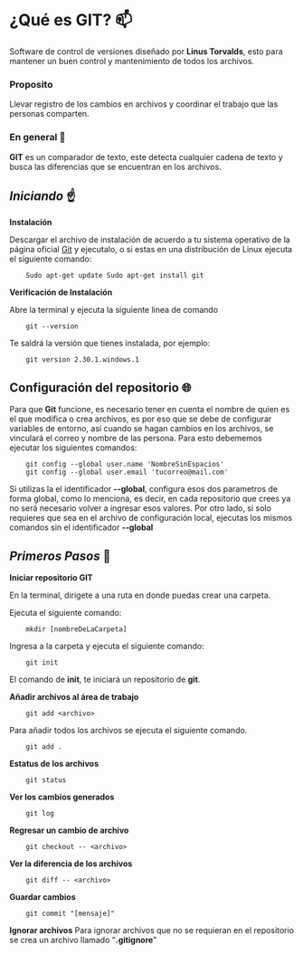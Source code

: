 # ¿Qué es GIT? :mailbox:
Software de control de versiones diseñado por **Linus Torvalds**, esto para mantener un buen control y mantenimiento de todos los archivos.

### **Proposito**
Llevar registro de los cambios en archivos y coordinar el trabajo que las personas comparten.

### **En general** :mag_right:
**GIT** es un comparador de texto, este detecta cualquier cadena de texto y busca las diferencias que se encuentran en los archivos.


## _**Iniciando**_ :point_up:
**Instalación**

Descargar el archivo de instalación de acuerdo a tu sistema operativo de la página oficial [Git](https://git-scm.com/) y ejecutalo, o si estas en una distribución de Linux ejecuta el siguiente comando:

```
    Sudo apt-get update Sudo apt-get install git
```

**Verificación de Instalación**

Abre la terminal y ejecuta la siguiente linea de comando

```
    git --version
```

Te saldrá la versión que tienes instalada, por ejemplo:
```
    git version 2.30.1.windows.1
```

## **Configuración del repositorio** :globe_with_meridians:

Para que **Git** funcione, es necesario tener en cuenta el nombre de quien es el que modifica o crea archivos, es por eso que se debe de configurar variables de entorno, así cuando se hagan cambios en los archivos, se vinculará el correo y nombre de las persona. Para esto debememos ejecutar los siguientes comandos:

```
    git config --global user.name 'NombreSinEspacios'
    git config --global user.email 'tucorreo@mail.com'
```

Si utilizas la el identificador **--global**, configura esos dos parametros de forma global, como lo menciona, es decir, en cada repositorio que crees ya no será necesario volver a ingresar esos valores. Por otro lado, si solo requieres que sea en el archivo de configuración local, ejecutas los mismos comandos sin el identificador **--global**

## _**Primeros Pasos**_ :walking:

**Iniciar repositorio GIT**

En la terminal, dirigete a una ruta en donde puedas crear una carpeta.

Ejecuta el siguiente comando:
```
    mkdir [nombreDeLaCarpeta]
```
Ingresa a la carpeta y ejecuta el siguiente comando:
```
    git init
```
El comando de **init**, te iniciará un repositorio de **git**.

**Añadir archivos al área de trabajo**

```
    git add <archivo>
```
Para añadir todos los archivos se ejecuta el siguiente comando.
```
    git add .
```
**Estatus de los archivos**
```
    git status
```

**Ver los cambios generados**
```
    git log
```

**Regresar un cambio de archivo**
```
    git checkout -- <archivo>
```

**Ver la diferencia de los archivos**
```
    git diff -- <archivo>
```
**Guardar cambios**
```
    git commit "[mensaje]"
```
**Ignorar archivos**
Para ignorar archivos que no se requieran en el repositorio se crea un archivo llamado "**.gitignore**"